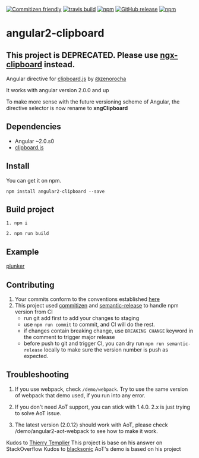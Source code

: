 ﻿[![Commitizen friendly](https://img.shields.io/badge/commitizen-friendly-brightgreen.svg?style=flat-square)](http://commitizen.github.io/cz-cli/)
[![travis build](https://img.shields.io/travis/maxisam/angular2-clipboard.svg?style=flat-square)](https://travis-ci.org/maxisam/angular2-clipboard)
[![npm](https://img.shields.io/npm/dt/angular2-clipboard.svg?style=flat-square)](https://www.npmjs.com/package/angular2-clipboard)
[![GitHub release](https://img.shields.io/github/release/maxisam/angular2-clipboard.svg?style=flat-square)]()
[![npm](https://img.shields.io/npm/l/angular2-clipboard.svg?style=flat-square)]()

# angular2-clipboard


## This project is **DEPRECATED**. Please use [ngx-clipboard](https://www.npmjs.com/package/ngx-clipboard) instead.








Angular directive for [clipboard.js](http://zenorocha.github.io/clipboard.js/) by [@zenorocha](https://twitter.com/zenorocha)

It works with angular version 2.0.0 and up

To make more sense with the future versioning scheme of Angular, the directive selector is now rename to **xngClipboard**

## Dependencies

+ Angular ~2.0.s0
+ [clipboard.js](https://clipboardjs.com/)

## Install

You can get it on npm.

```
npm install angular2-clipboard --save
```

## Build project

```
1. npm i

2. npm run build
```

## Example

[plunker](http://embed.plnkr.co/PD4Ap8/)


## Contributing 

1. Your commits conform to the conventions established [here](https://github.com/conventional-changelog/conventional-changelog-angular/blob/master/convention.md)
2. This project used [commitizen](https://github.com/commitizen/cz-cli) and [semantic-release](https://github.com/semantic-release/semantic-release) to handle npm version from CI
    + run git add first to add your changes to staging 
    + use `npm run commit` to commit, and CI will do the rest.
    + if changes contain breaking change, use `BREAKING CHANGE` keyword in the comment to trigger major release
    + before push to git and trigger CI, you can dry run `npm run semantic-release` locally to make sure the version number is push as expected.

## Troubleshooting

1. If you use webpack, check `/demo/webpack`. Try to use the same version of webpack that demo used, if you run into any error.

2. If you don't need AoT support, you can stick with 1.4.0. 2.x is just trying to solve AoT issue.

3. The latest version (2.0.12) should work with AoT, please check /demo/angular2-aot-webpack to see how to make it work.

Kudos to [Thierry Templier](http://stackoverflow.com/a/36330518/667767) This project is base on his answer on StackOverflow
Kudos to [blacksonic](https://github.com/blacksonic/angular2-aot-webpack) AoT's demo is based on his project